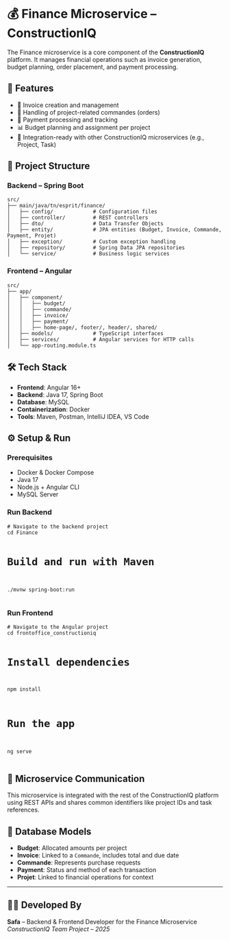<!DOCTYPE html>
<html lang="en">
<head>
  <meta charset="UTF-8" />
  <meta name="viewport" content="width=device-width, initial-scale=1.0"/>
  
</head>
<body>

  <h1>💰 Finance Microservice – ConstructionIQ</h1>

  <p>
    The Finance microservice is a core component of the <strong>ConstructionIQ</strong> platform. 
    It manages financial operations such as invoice generation, budget planning, order placement, and payment processing.
  </p>

  <h2>🚀 Features</h2>
  <ul>
    <li>📄 Invoice creation and management</li>
    <li>🛒 Handling of project-related commandes (orders)</li>
    <li>💸 Payment processing and tracking</li>
    <li>📊 Budget planning and assignment per project</li>
    <li>🔗 Integration-ready with other ConstructionIQ microservices (e.g., Project, Task)</li>
  </ul>

  <h2>🧱 Project Structure</h2>

  <h3>Backend – Spring Boot</h3>
  <pre><code>src/
├── main/java/tn/esprit/finance/
│   ├── config/             # Configuration files
│   ├── controller/         # REST controllers
│   ├── dto/                # Data Transfer Objects
│   ├── entity/             # JPA entities (Budget, Invoice, Commande, Payment, Projet)
│   ├── exception/          # Custom exception handling
│   ├── repository/         # Spring Data JPA repositories
│   └── service/            # Business logic services
</code></pre>

  <h3>Frontend – Angular</h3>
  <pre><code>src/
├── app/
│   ├── component/
│   │   ├── budget/
│   │   ├── commande/
│   │   ├── invoice/
│   │   ├── payment/
│   │   ├── home-page/, footer/, header/, shared/
│   ├── models/             # TypeScript interfaces
│   ├── services/           # Angular services for HTTP calls
│   └── app-routing.module.ts
</code></pre>

  <h2>🛠️ Tech Stack</h2>
  <ul>
    <li><strong>Frontend</strong>: Angular 16+</li>
    <li><strong>Backend</strong>: Java 17, Spring Boot</li>
    <li><strong>Database</strong>: MySQL</li>
    <li><strong>Containerization</strong>: Docker</li>
    <li><strong>Tools</strong>: Maven, Postman, IntelliJ IDEA, VS Code</li>
  </ul>

  <h2>⚙️ Setup & Run</h2>

  <h3>Prerequisites</h3>
  <ul>
    <li>Docker & Docker Compose</li>
    <li>Java 17</li>
    <li>Node.js + Angular CLI</li>
    <li>MySQL Server</li>
  </ul>

  <h3>Run Backend</h3>
  <pre><code># Navigate to the backend project
cd Finance

# Build and run with Maven
./mvnw spring-boot:run
</code></pre>

  <h3>Run Frontend</h3>
  <pre><code># Navigate to the Angular project
cd frontoffice_constructioniq

# Install dependencies
npm install

# Run the app
ng serve
</code></pre>

  <h2>🧩 Microservice Communication</h2>
  <p>This microservice is integrated with the rest of the ConstructionIQ platform using REST APIs and shares common identifiers like project IDs and task references.</p>

  <h2>📁 Database Models</h2>
  <ul>
    <li><strong>Budget</strong>: Allocated amounts per project</li>
    <li><strong>Invoice</strong>: Linked to a <code>Commande</code>, includes total and due date</li>
    <li><strong>Commande</strong>: Represents purchase requests</li>
    <li><strong>Payment</strong>: Status and method of each transaction</li>
    <li><strong>Projet</strong>: Linked to financial operations for context</li>
  </ul>

  <hr />

  <h2>🧑‍💻 Developed By</h2>
  <p>
    <strong>Safa</strong> – Backend & Frontend Developer for the Finance Microservice<br/>
    <em>ConstructionIQ Team Project – 2025</em>
  </p>

</body>
</html>
